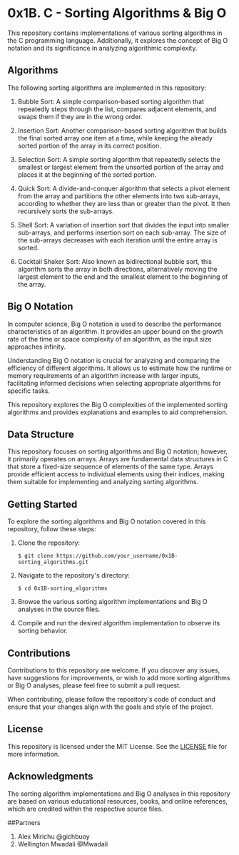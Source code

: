 # 0x1B. C - Sorting Algorithms & Big O

This repository contains implementations of various sorting algorithms in the C programming language. Additionally, it explores the concept of Big O notation and its significance in analyzing algorithmic complexity.

## Algorithms

The following sorting algorithms are implemented in this repository:

1. Bubble Sort: A simple comparison-based sorting algorithm that repeatedly steps through the list, compares adjacent elements, and swaps them if they are in the wrong order.

2. Insertion Sort: Another comparison-based sorting algorithm that builds the final sorted array one item at a time, while keeping the already sorted portion of the array in its correct position.

3. Selection Sort: A simple sorting algorithm that repeatedly selects the smallest or largest element from the unsorted portion of the array and places it at the beginning of the sorted portion.

4. Quick Sort: A divide-and-conquer algorithm that selects a pivot element from the array and partitions the other elements into two sub-arrays, according to whether they are less than or greater than the pivot. It then recursively sorts the sub-arrays.

5. Shell Sort: A variation of insertion sort that divides the input into smaller sub-arrays, and performs insertion sort on each sub-array. The size of the sub-arrays decreases with each iteration until the entire array is sorted.

6. Cocktail Shaker Sort: Also known as bidirectional bubble sort, this algorithm sorts the array in both directions, alternatively moving the largest element to the end and the smallest element to the beginning of the array.

## Big O Notation

In computer science, Big O notation is used to describe the performance characteristics of an algorithm. It provides an upper bound on the growth rate of the time or space complexity of an algorithm, as the input size approaches infinity.

Understanding Big O notation is crucial for analyzing and comparing the efficiency of different algorithms. It allows us to estimate how the runtime or memory requirements of an algorithm increase with larger inputs, facilitating informed decisions when selecting appropriate algorithms for specific tasks.

This repository explores the Big O complexities of the implemented sorting algorithms and provides explanations and examples to aid comprehension.

## Data Structure

This repository focuses on sorting algorithms and Big O notation; however, it primarily operates on arrays. Arrays are fundamental data structures in C that store a fixed-size sequence of elements of the same type. Arrays provide efficient access to individual elements using their indices, making them suitable for implementing and analyzing sorting algorithms.

## Getting Started

To explore the sorting algorithms and Big O notation covered in this repository, follow these steps:

1. Clone the repository:

   ```
   $ git clone https://github.com/your_username/0x1B-sorting_algorithms.git
   ```

2. Navigate to the repository's directory:

   ```
   $ cd 0x1B-sorting_algorithms
   ```

3. Browse the various sorting algorithm implementations and Big O analyses in the source files.

4. Compile and run the desired algorithm implementation to observe its sorting behavior.

## Contributions

Contributions to this repository are welcome. If you discover any issues, have suggestions for improvements, or wish to add more sorting algorithms or Big O analyses, please feel free to submit a pull request.

When contributing, please follow the repository's code of conduct and ensure that your changes align with the goals and style of the project.

## License

This repository is licensed under the MIT License. See the [LICENSE](LICENSE) file for more information.

## Acknowledgments

The sorting algorithm implementations and Big O analyses in this repository are based on various educational resources, books, and online references, which are credited within the respective source files.

##Partners
1. Alex Mirichu @gichbuoy
2. Wellington Mwadali @Mwadali


